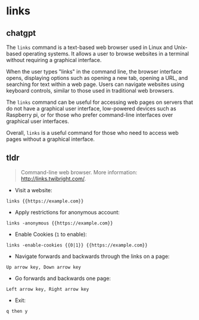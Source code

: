 # links 
## chatgpt 
The `links` command is a text-based web browser used in Linux and Unix-based operating systems. It allows a user to browse websites in a terminal without requiring a graphical interface.

When the user types "links" in the command line, the browser interface opens, displaying options such as opening a new tab, opening a URL, and searching for text within a web page. Users can navigate websites using keyboard controls, similar to those used in traditional web browsers.

The `links` command can be useful for accessing web pages on servers that do not have a graphical user interface, low-powered devices such as Raspberry pi, or for those who prefer command-line interfaces over graphical user interfaces. 

Overall, `links` is a useful command for those who need to access web pages without a graphical interface. 

## tldr 
 
> Command-line web browser.
> More information: <http://links.twibright.com/>.

- Visit a website:

`links {{https://example.com}}`

- Apply restrictions for anonymous account:

`links -anonymous {{https://example.com}}`

- Enable Cookies (`1` to enable):

`links -enable-cookies {{0|1}} {{https://example.com}}`

- Navigate forwards and backwards through the links on a page:

`Up arrow key, Down arrow key`

- Go forwards and backwards one page:

`Left arrow key, Right arrow key`

- Exit:

`q then y`
